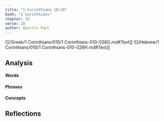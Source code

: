 ```yaml
---
title: "1 Corinthians 10:28"
book: "1 Corinthians"
chapter: 10
verse: 28
author: Apostle Paul
---
```

![[/Greek/1 Corinthians/010/1 Corinthians-010-028G.md#Text]]
![[/Hebrew/1 Corinthians/010/1 Corinthians-010-028H.md#Text]]

## Analysis

#### Words

#### Phrases

#### Concepts

## Reflections
